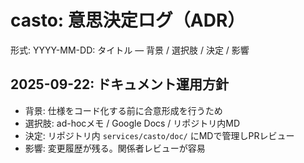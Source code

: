 # casto: 意思決定ログ（ADR）

形式: YYYY-MM-DD: タイトル — 背景 / 選択肢 / 決定 / 影響

## 2025-09-22: ドキュメント運用方針
- 背景: 仕様をコード化する前に合意形成を行うため
- 選択肢: ad-hocメモ / Google Docs / リポジトリ内MD
- 決定: リポジトリ内 `services/casto/doc/` にMDで管理しPRレビュー
- 影響: 変更履歴が残る。関係者レビューが容易

